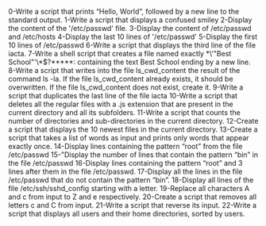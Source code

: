 0-Write a script that prints “Hello, World”, followed by a new line to the standard output. 1-Write a script that displays a confused smiley 2-Display the content of the '/etc/passwd' file. 3-Display the content of /etc/passwd and /etc/hosts 4-Display the last 10 lines of '/etc/passwd' 5-Display the first 10 lines of /etc/passwd 6-Write a script that displays the third line of the file iacta. 7-Write a shell script that creates a file named exactly \*\\'"Best School"\'\\*$\?\*\*\*\*\*: containing the text Best School ending by a new line. 8-Write a script that writes into the file ls_cwd_content the result of the command ls -la. If the file ls_cwd_content already exists, it should be overwritten. If the file ls_cwd_content does not exist, create it. 9-Write a script that duplicates the last line of the file iacta 10-Write a script that deletes all the regular files with a .js extension that are present in the current directory and all its subfolders. 11-Write a script that counts the number of directories and sub-directories in the current directory. 12-Create a script that displays the 10 newest files in the current directory. 13-Create a script that takes a list of words as input and prints only words that appear exactly once. 14-Display lines containing the pattern “root” from the file /etc/passwd 15-"Display the number of lines that contain the pattern “bin” in the file /etc/passwd 16-Display lines containing the pattern “root” and 3 lines after them in the file /etc/passwd. 17-Display all the lines in the file /etc/passwd that do not contain the pattern “bin”. 18-Display all lines of the file /etc/ssh/sshd_config starting with a letter. 19-Replace all characters A and c from input to Z and e respectively. 20-Create a script that removes all letters c and C from input. 21-Write a script that reverse its input. 22-Write a script that displays all users and their home directories, sorted by users.
